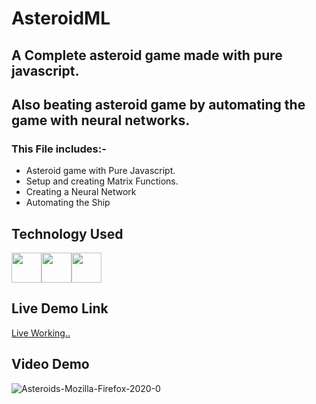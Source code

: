 # AsteroidML

 ## A Complete asteroid game made with pure javascript.

 ## Also beating asteroid game by automating the game with neural networks.

 ### This File includes:-
 
 - Asteroid game with Pure Javascript.
 - Setup and creating Matrix Functions.
 - Creating a Neural Network
 - Automating the Ship 
 
 ## Technology Used
<img src="https://i.ibb.co/Kr2BhD1/icons8-javascript-48.png" width="48" height="48" /><img src="https://img.icons8.com/color/48/000000/html-5.png" width="48" height="48" /><img src="https://img.icons8.com/color/64/000000/artificial-intelligence.png" width="48" height="48" />

## Live Demo Link
[Live Working..](https://codepen.io/Prateek15/project/editor/ABdzMR)
 
 ## Video Demo

![Asteroids-Mozilla-Firefox-2020-0](https://user-images.githubusercontent.com/65122191/91652554-2d1c5380-eab6-11ea-9827-586ac782b5b1.gif)


